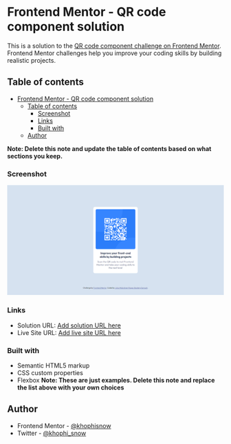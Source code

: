 # Frontend Mentor - QR code component solution

This is a solution to the [QR code component challenge on Frontend Mentor](https://www.frontendmentor.io/challenges/qr-code-component-iux_sIO_H). Frontend Mentor challenges help you improve your coding skills by building realistic projects.

## Table of contents

- [Frontend Mentor - QR code component solution](#frontend-mentor---qr-code-component-solution)
  - [Table of contents](#table-of-contents)
    - [Screenshot](#screenshot)
    - [Links](#links)
    - [Built with](#built-with)
  - [Author](#author)

**Note: Delete this note and update the table of contents based on what sections you keep.**

### Screenshot

![](screenshot/screenshot.png)

### Links

- Solution URL: [Add solution URL here]([https://your-solution-url.com](https://github.com/khophisnow/QR-code-component.git))
- Live Site URL: [Add live site URL here](https://your-live-site-url.com)

### Built with

- Semantic HTML5 markup
- CSS custom properties
- Flexbox
**Note: These are just examples. Delete this note and replace the list above with your own choices**

## Author

- Frontend Mentor - [@khophisnow](https://www.frontendmentor.io/profile/khophisnow)
- Twitter - [@khophi_snow](https://www.twitter.com/khophi_snow)
